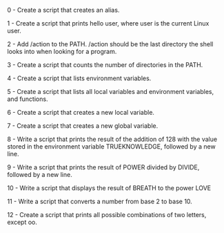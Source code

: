 0 - Create a script that creates an alias.

1 - Create a script that prints hello user, where user is the current Linux user.

2 - Add /action to the PATH. /action should be the last directory the shell looks into when looking for a program.

3 - Create a script that counts the number of directories in the PATH.

4 - Create a script that lists environment variables.

5 - Create a script that lists all local variables and environment variables, and functions.

6 - Create a script that creates a new local variable. 

7 - Create a script that creates a new global variable.

8 - Write a script that prints the result of the addition of 128 with the value stored in the environment variable TRUEKNOWLEDGE, followed by a new line.

9 - Write a script that prints the result of POWER divided by DIVIDE, followed by a new line.

10 - Write a script that displays the result of BREATH to the power LOVE

11 - Write a script that converts a number from base 2 to base 10.

12 - Create a script that prints all possible combinations of two letters, except oo.

